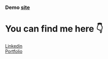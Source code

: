 ### Demo [site](https://secret-fjord-87437-e31a7083654e.herokuapp.com/)

 # You can find me here :point_down:

 [Linkedin](https://www.linkedin.com/in/lfschefer/) \
 [Portfolio](https://portfoliolfschefer-b252e17dfee6.herokuapp.com/)
